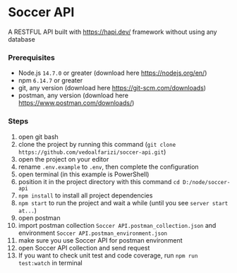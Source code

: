 # Soccer API

A RESTFUL API built with https://hapi.dev/ framework without using any database

### Prerequisites

- Node.js `14.7.0` or greater (download here https://nodejs.org/en/)
- npm `6.14.7` or greater 
- git, any version (download here https://git-scm.com/downloads)
- postman, any version (download here https://www.postman.com/downloads/)

### Steps

1. open git bash
2. clone the project by running this command (`git clone https://github.com/vedoalfarizi/soccer-api.git`)
3. open the project on your editor
4. rename `.env.example` to `.env`, then complete the configuration
5. open terminal (in this example is PowerShell)
6. position it in the project directory with this command `cd D:/node/soccer-api`
7. `npm install` to install all project dependencies
8. `npm start` to run the project and wait a while (until you see `server start at...`)
9. open postman
10. import postman collection `Soccer API.postman_collection.json` and environment `Soccer API.postman_environment.json`
11. make sure you use Soccer API for postman environment
12. open Soccer API collection and send request
13. If you want to check unit test and code coverage, run `npm run test:watch` in terminal
